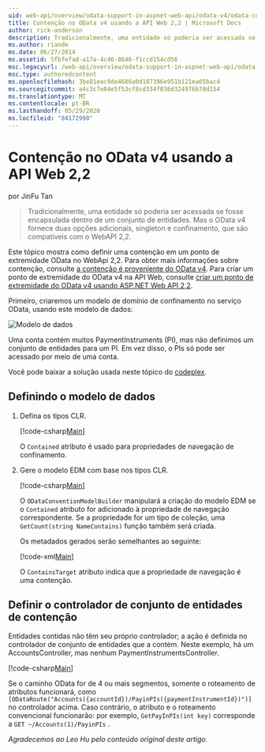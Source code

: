 ```yaml
---
uid: web-api/overview/odata-support-in-aspnet-web-api/odata-v4/odata-containment-in-web-api-22
title: Contenção no OData v4 usando a API Web 2,2 | Microsoft Docs
author: rick-anderson
description: Tradicionalmente, uma entidade só poderia ser acessada se fosse encapsulada dentro de um conjunto de entidades. Mas o OData v4 fornece duas opções adicionais, singleton e con...
ms.author: riande
ms.date: 06/27/2014
ms.assetid: 5fbfefad-a17a-4c46-8646-f1ccd154cd56
msc.legacyurl: /web-api/overview/odata-support-in-aspnet-web-api/odata-v4/odata-containment-in-web-api-22
msc.type: authoredcontent
ms.openlocfilehash: 3be81eac9de4686a0d187396e951b121ea65bac4
ms.sourcegitcommit: a4c3c7e04e5f53cf8cd334f036d324976b78d154
ms.translationtype: MT
ms.contentlocale: pt-BR
ms.lasthandoff: 05/29/2020
ms.locfileid: "84172998"
---
```

# <a name="containment-in-odata-v4-using-web-api-22"></a>Contenção no OData v4 usando a API Web 2,2

por JinFu Tan

> Tradicionalmente, uma entidade só poderia ser acessada se fosse encapsulada dentro de um conjunto de entidades. Mas o OData v4 fornece duas opções adicionais, singleton e confinamento, que são compatíveis com o WebAPI 2,2.

Este tópico mostra como definir uma contenção em um ponto de extremidade OData no WebApi 2,2. Para obter mais informações sobre contenção, consulte [a contenção é proveniente do OData v4](https://devblogs.microsoft.com/odata/tutorial-sample-containment-is-coming-with-odata-v4/). Para criar um ponto de extremidade do OData v4 na API Web, consulte [criar um ponto de extremidade do OData v4 usando ASP.NET Web API 2,2](create-an-odata-v4-endpoint.md).

Primeiro, criaremos um modelo de domínio de confinamento no serviço OData, usando este modelo de dados:

![Modelo de dados](odata-containment-in-web-api-22/_static/image1.png)

Uma conta contém muitos PaymentInstruments (PI), mas não definimos um conjunto de entidades para um PI. Em vez disso, o PIs só pode ser acessado por meio de uma conta.

Você pode baixar a solução usada neste tópico do [codeplex](https://aspnet.codeplex.com/SourceControl/latest#Samples/WebApi/OData/v4/ODataContainmentSample/).

## <a name="defining-the-data-model"></a>Definindo o modelo de dados

1. Defina os tipos CLR.

    [!code-csharp[Main](odata-containment-in-web-api-22/samples/sample1.cs)]

    O `Contained` atributo é usado para propriedades de navegação de confinamento.
2. Gere o modelo EDM com base nos tipos CLR.

    [!code-csharp[Main](odata-containment-in-web-api-22/samples/sample2.cs)]

    O `ODataConventionModelBuilder` manipulará a criação do modelo EDM se o `Contained` atributo for adicionado à propriedade de navegação correspondente. Se a propriedade for um tipo de coleção, uma `GetCount(string NameContains)` função também será criada.

    Os metadados gerados serão semelhantes ao seguinte:

    [!code-xml[Main](odata-containment-in-web-api-22/samples/sample3.xml?highlight=10)]

    O `ContainsTarget` atributo indica que a propriedade de navegação é uma contenção.

## <a name="define-the-containing-entity-set-controller"></a>Definir o controlador de conjunto de entidades de contenção

Entidades contidas não têm seu próprio controlador; a ação é definida no controlador de conjunto de entidades que a contém. Neste exemplo, há um AccountsController, mas nenhum PaymentInstrumentsController.

[!code-csharp[Main](odata-containment-in-web-api-22/samples/sample4.cs)]

Se o caminho OData for de 4 ou mais segmentos, somente o roteamento de atributos funcionará, como `[ODataRoute("Accounts({accountId})/PayinPIs({paymentInstrumentId})")]` no controlador acima. Caso contrário, o atributo e o roteamento convencional funcionarão: por exemplo, `GetPayInPIs(int key)` corresponde a `GET ~/Accounts(1)/PayinPIs` .

*Agradecemos ao Leo Hu pelo conteúdo original deste artigo.*
